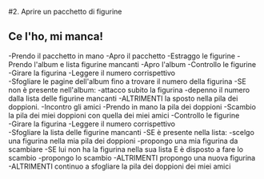 #2. Aprire un pacchetto di figurine
## Ce l'ho, mi manca!

-Prendo il pacchetto in mano
-Apro il pacchetto
-Estraggo le figurine
-Prendo l'album e lista figurine mancanti
-Apro l'album
-Controllo le figurine
    -Girare la figurina
    -Leggere il numero corrispettivo    
    -Sfogliare le pagine dell'album fino a trovare il numero della figurina
        -SE non è presente nell'album:
            -attacco subito la figurina
            -depenno il numero dalla lista delle figurine mancanti
        -ALTRIMENTI la sposto nella pila dei doppioni.
-Incontro gli amici
-Prendo in mano la pila dei doppioni
-Scambio la pila dei miei doppioni con quella dei miei amici
-Controllo le figurine      
    -Girare la figurina
    -Leggere il numero corrispettivo    
    -Sfogliare la lista delle figurine mancanti
        -SE è presente nella lista:
                -scelgo una figurina nella mia pila dei doppioni
                -propongo una mia figurina da scambiare
                -SE lui non ha la figurina nella sua lista E è disposto a fare lo scambio
                    -propongo lo scambio
                -ALTRIMENTI  propongo una nuova figurina  
        -ALTRIMENTI continuo a sfogliare la pila dei doppioni dei miei amici    
